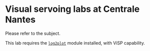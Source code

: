 # Visual servoing labs at Centrale Nantes

Please refer to the subject.

This lab requires the [`log2plot`](https://github.com/oKermorgant/log2plot) module installed, with ViSP capability.
